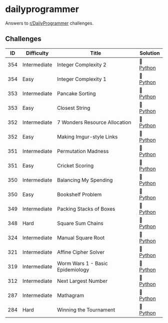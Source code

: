 # dailyprogrammer
Answers to [r/DailyProgrammer](https://www.reddit.com/r/dailyprogrammer/) challenges.

## Challenges

| ID  | Difficulty | Title | Solution |
| --- | ---------- | ----- | -------- |
| 354 | Intermediate | Integer Complexity 2 | :small_orange_diamond: [Python](../master/python/354_intermediate.py)
| 354 | Easy | Integer Complexity 1 | :small_blue_diamond: [Python](../master/python/354_easy.py)
| 353 | Intermediate | Pancake Sorting | :small_orange_diamond: [Python](../master/python/353_intermediate.py)
| 353 | Easy | Closest String | :small_blue_diamond: [Python](../master/python/353_easy.py)
| 352 | Intermediate | 7 Wonders Resource Allocation | :small_blue_diamond: [Python](../master/python/352_intermediate.py)
| 352 | Easy | Making Imgur-style Links | :small_blue_diamond: [Python](../master/python/352_easy.py)
| 351 | Intermediate | Permutation Madness | :small_blue_diamond: [Python](../master/python/351_intermediate.py)
| 351 | Easy | Cricket Scoring | :small_blue_diamond: [Python](../master/python/351_easy.py)
| 350 | Intermediate | Balancing My Spending | :small_orange_diamond: [Python](../master/python/350_intermediate.py)
| 350 | Easy | Bookshelf Problem | :small_blue_diamond: [Python](../master/python/350_easy.py)
| 349 | Intermediate | Packing Stacks of Boxes | :small_blue_diamond: [Python](../master/python/349_intermediate.py)
| 348 | Hard | Square Sum Chains | :small_blue_diamond: [Python](../master/python/348_hard.py)
| 324 | Intermediate | Manual Square Root | :small_blue_diamond: [Python](../master/python/324_intermediate.py)
| 321 | Intermediate | Affine Cipher Solver | :small_blue_diamond: [Python](../master/python/321_intermediate.py)
| 319 | Intermediate | Worm Wars 1 - Basic Epidemiology | :small_blue_diamond: [Python](../master/python/319_intermediate.py)
| 312 | Intermediate | Next Largest Number | :small_blue_diamond: [Python](../master/python/312_intermediate.py)
| 287 | Intermediate | Mathagram | :small_orange_diamond: [Python](../master/python/287_intermediate.py)
| 284 | Hard | Winning the Tournament | :small_blue_diamond: [Python](../master/python/284_hard.py)

